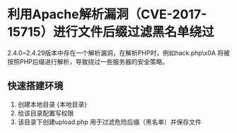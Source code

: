# 利用Apache解析漏洞（CVE-2017-15715）进行文件后缀过滤黑名单绕过
2.4.0~2.4.29版本中存在一个解析漏洞，在解析PHP时，例如hack.php\x0A 将被按照PHP后缀进行解析，导致绕过一些服务器的安全策略。

## 快速搭建环境
1. 创建本地目录 {本地目录}
2. 给该目录配置写权限
3. 该目录下创建upload.php 用于过滤危险后缀（黑名单）并保存文件
<?php
if(isset($_FILES['file'])) {
    $name = basename($_POST['name']);
    $ext = pathinfo($name,PATHINFO_EXTENSION);
    if(in_array($ext, ['php', 'php3', 'php4', 'php5', 'phtml', 'pht'])) {
        exit('bad file');
    }
    move_uploaded_file($_FILES['file']['tmp_name'], './' . $name);
}

4. docker run -d -p 8080:80 -v {本地目录}:/var/www/html --name apache php:5.5-apache





# 参考
https://github.com/vulhub/vulhub/tree/master/httpd/CVE-2017-15715
https://www.leavesongs.com/PENETRATION/apache-cve-2017-15715-vulnerability.html